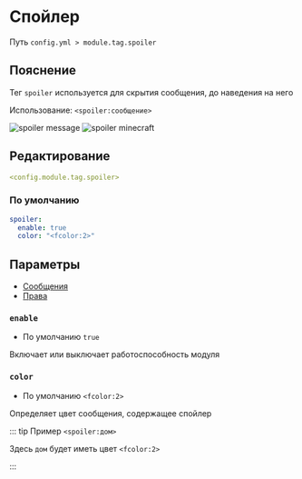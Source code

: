 # Спойлер
Путь `config.yml > module.tag.spoiler`

## Пояснение
Тег `spoiler` используется для скрытия сообщения, до наведения на него

Использование: `<spoiler:сообщение>`

![spoiler message](/spoilermessage.png)
![spoiler minecraft](/spoilerminecraft.png)


## Редактирование
```yaml
<config.module.tag.spoiler>
```

### По умолчанию
```yaml
spoiler:
  enable: true
  color: "<fcolor:2>"
```

## Параметры

- [Сообщения](/en/messages/ru_ru/module/tag/spoiler/)
- [Права](/en/permissions/module/server/tag/spoiler/)

### `enable`
- По умолчанию `true`

Включает или выключает работоспособность модуля

### `color`
- По умолчанию `<fcolor:2>`

Определяет цвет сообщения, содержащее спойлер

::: tip Пример
`<spoiler:дом>`

Здесь `дом` будет иметь цвет `<fcolor:2>`

:::